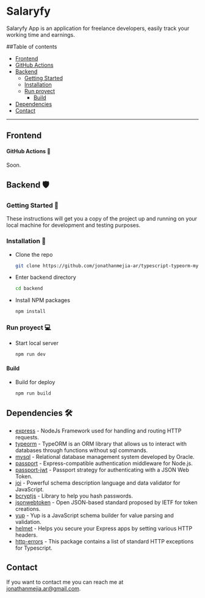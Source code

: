 # Salaryfy

Salaryfy App is an application for freelance developers, easily track your working time and earnings.

##Table of contents

- [Frontend](#frontend-)
- [GitHub Actions](#github-actions-)
- [Backend](#backend-)
  - [Getting Started](#getting-started-)
  - [Installation](#installation-)
  - [Run proyect](#run-proyect-)
    - [Build](#build)
- [Dependencies](#dependencies-)
- [Contact](#contact)

---

## Frontend

#### GitHub Actions 🤖

Soon.

## Backend 🛡️

### Getting Started 🚀

These instructions will get you a copy of the project up and running on your local machine for development and testing purposes.

### Installation 🔧

- Clone the repo
  ```sh
  git clone https://github.com/jonathanmejia-ar/typescript-typeorm-mysql.git
  ```
- Enter backend directory
  ```sh
  cd backend
  ```
- Install NPM packages
  ```sh
  npm install
  ```

### Run proyect 💻

- Start local server
  ```sh
  npm run dev
  ```

#### Build

- Build for deploy
  ```sh
  npm run build
  ```

## Dependencies 🛠️

- [express](https://www.npmjs.com/package/express) - NodeJs Framework used for handling and routing HTTP requests.
- [typeorm](https://www.npmjs.com/package/typeorm) - TypeORM is an ORM library that allows us to interact with databases through functions without sql commands.
- [mysql](https://www.npmjs.com/package/mysql) - Relational database management system developed by Oracle.
- [passport](https://www.npmjs.com/package/passport) - Express-compatible authentication middleware for Node.js.
- [passport-jwt](https://www.npmjs.com/package/passport-jwt) - Passport strategy for authenticating with a JSON Web Token.
- [joi](https://www.npmjs.com/package/joi) - Powerful schema description language and data validator for JavaScript.
- [bcryptjs](https://www.npmjs.com/package/bcryptjs) - Library to help you hash passwords.
- [jsonwebtoken](https://www.npmjs.com/package/jsonwebtoken) - Open JSON-based standard proposed by IETF for token creations.
- [yup](https://www.npmjs.com/package/yup) - Yup is a JavaScript schema builder for value parsing and validation.
- [helmet](https://www.npmjs.com/package/helmet) - Helps you secure your Express apps by setting various HTTP headers.
- [http-errors](https://www.npmjs.com/package/@curveball/http-errors) - This package contains a list of standard HTTP exceptions for Typescript.

## Contact

If you want to contact me you can reach me at <jonathanmejia.ar@gmail.com>.
